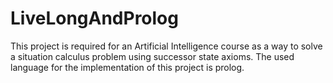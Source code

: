 # LiveLongAndProlog
This project is required for an Artificial Intelligence course as a way to solve a situation calculus problem using successor state axioms. The used language for the implementation of this project is prolog.
